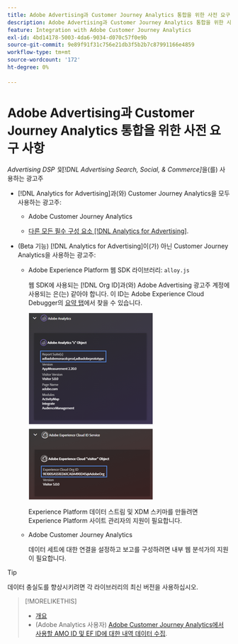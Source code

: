 ```yaml
---
title: Adobe Advertising과 Customer Journey Analytics 통합을 위한 사전 요구 사항
description: Adobe Advertising과 Customer Journey Analytics 통합을 위한 사전 요구 사항
feature: Integration with Adobe Customer Journey Analytics
exl-id: 4bd14178-5003-4da6-9034-d070c57f0e9b
source-git-commit: 9e89f91f31c756e21db3f5b2b7c87991166e4859
workflow-type: tm+mt
source-wordcount: '172'
ht-degree: 0%

---
```


# Adobe Advertising과 Customer Journey Analytics 통합을 위한 사전 요구 사항

*Advertising DSP 및[!DNL Advertising Search, Social, & Commerce]*&#x200B;을(를) 사용하는 광고주

* [!DNL Analytics for Advertising]과(와) Customer Journey Analytics을 모두 사용하는 광고주:

   * Adobe Customer Journey Analytics<!-- any specific version? -->

   * [다른 모든 필수 구성 요소 [!DNL Analytics for Advertising]](/help/integrations/analytics/prerequisites.md).

* (Beta 기능) [!DNL Analytics for Advertising]이(가) 아닌 Customer Journey Analytics을 사용하는 광고주:

   * Adobe Experience Platform 웹 SDK 라이브러리: `alloy.js`

     웹 SDK에 사용되는 [!DNL Org ID]과(와) Adobe Advertising 광고주 계정에 사용되는 은(는) 같아야 합니다. 이 ID는 Adobe Experience Cloud Debugger의 [요약 탭](https://experienceleague.adobe.com/docs/debugger/using-v2/summary.html?lang=ko)에서 찾을 수 있습니다.

     ![Experience Cloud Debugger 요약 화면](/help/integrations/assets/a4adc-debugger-summary.png)

     Experience Platform 데이터 스트림 및 XDM 스키마를 만들려면 Experience Platform 사이트 관리자의 지원이 필요합니다.

   * Adobe Customer Journey Analytics<!-- any specific version? -->

     데이터 세트에 대한 연결을 설정하고 보고를 구성하려면 내부 웹 분석가의 지원이 필요합니다.

>[!TIP]
>
>데이터 충실도를 향상시키려면 각 라이브러리의 최신 버전을 사용하십시오.

>[!MORELIKETHIS]
>
>* [개요](overview.md)
>* (Adobe Analytics 사용자) [Adobe Customer Journey Analytics에서 사용할 AMO ID 및 EF ID에 대한 내역 데이터 수집](/help/integrations/analytics/rvars-to-evars.md).
